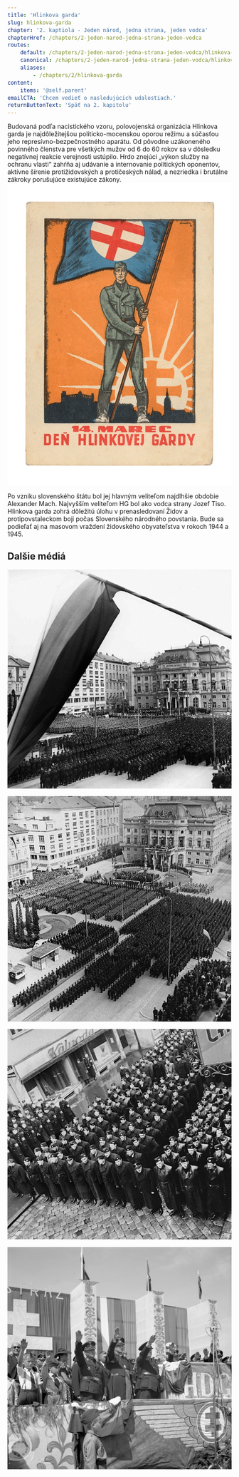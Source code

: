 ```yaml
---
title: 'Hlinkova garda'
slug: hlinkova-garda
chapter: '2. kaptiola - Jeden národ, jedna strana, jeden vodca'
chapterHref: /chapters/2-jeden-narod-jedna-strana-jeden-vodca
routes:
    default: /chapters/2-jeden-narod-jedna-strana-jeden-vodca/hlinkova-garda
    canonical: /chapters/2-jeden-narod-jedna-strana-jeden-vodca/hlinkova-garda
    aliases:
        - /chapters/2/hlinkova-garda
content:
    items: '@self.parent'
emailCTA: 'Chcem vedieť o nasledujúcich udalostiach.'
returnButtonText: 'Späť na 2. kapitolu'
---
```


<span class="drop-cap">B</span>udovaná podľa nacistického vzoru, polovojenská organizácia Hlinkova garda je najdôležitejšou politicko-mocenskou oporou režimu a súčasťou jeho represívno-bezpečnostného aparátu. Od pôvodne uzákoneného povinného členstva pre všetkých mužov od 6 do 60 rokov sa v dôsledku negatívnej reakcie verejnosti ustúpilo. Hrdo znejúci „výkon služby na ochranu vlasti“ zahŕňa aj udávanie a internovanie politických oponentov, aktívne šírenie protižidovských a protičeských nálad, a nezriedka i brutálne zákroky porušujúce existujúce zákony. 
[![Andrej Kováčik - 14. marec. Deň Hlinkovej gardy, 1935 – 1939, Slovenské národné múzeum - Historické múzeum, Bratislava](SVK_TMP.151.jpeg "Andrej Kováčik - 14. marec. Deň Hlinkovej gardy")](http://www.webumenia.sk/dielo/SVK:TMP.151?collection=83)

Po vzniku slovenského štátu bol jej hlavným veliteľom najdlhšie obdobie Alexander Mach. Najvyšším veliteľom HG bol ako vodca strany Jozef Tiso. Hlinkova garda zohrá dôležitú úlohu v prenasledovaní Židov a protipovstaleckom boji počas Slovenského národného povstania. Bude sa podieľať aj na masovom vraždení židovského obyvateľstva v rokoch 1944 a 1945.  

## Dalšie médiá

[![Ladislav Roller , Jozef Teslík - Oslavy štátneho sviatku v Bratislave. 14. 3. 1941., Slovenský národný archív, Bratislava – fond STK](SVK_TMP.208.jpeg "Ladislav Roller , Jozef Teslík - Oslavy štátneho sviatku v Bratislave. 14. 3. 1941")](http://www.webumenia.sk/dielo/SVK:TMP.208?collection=83)

[![Ladislav Roller , Jozef Teslík - Oslavy štátneho sviatku v Bratislave. Na námestí sú zoradení členovia Hlinkovej gardy a slovenskej armády, 14. 3. 1941, Slovenský národný archív, Bratislava – fond STK](SVK_TMP.152.jpeg "Ladislav Roller , Jozef Teslík - Oslavy štátneho sviatku v Bratislave. Na námestí sú zoradení členovia Hlinkovej gardy a slovenskej armády")](http://www.webumenia.sk/dielo/SVK:TMP.152?collection=83)

[![Neznámy autor - Odhalenie pamätnej tabule gardistovi Antonovi Kopalovi v Bratislave, 10. 3.1941., Slovenský národný archív, Bratislava – fond STK](SVK_TMP.150.jpeg "Neznámy autor - Odhalenie pamätnej tabule gardistovi Antonovi Kopalovi v Bratislave")](http://www.webumenia.sk/dielo/SVK:TMP.150?collection=83)

[![Neznámy autor - Manifestačný nástup Hlinkovej dopravnej gardy v Bratislave, 1939, Slovenský národný archív, Bratislava – fond STK](SVK_TMP.205.jpeg "Neznámy autor - Manifestačný nástup Hlinkovej dopravnej gardy v Bratislave, 1939")](http://www.webumenia.sk/dielo/SVK:TMP.205?collection=83)